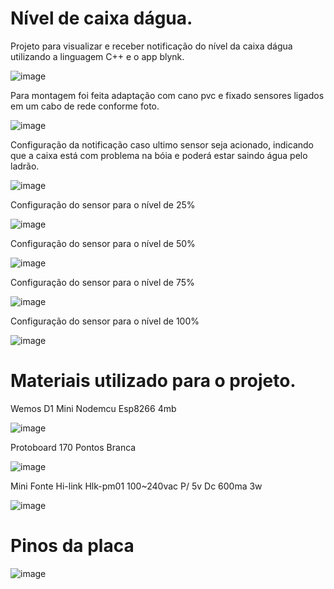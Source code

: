 # Nível de caixa dágua.

Projeto para visualizar e receber notificação do nível da caixa dágua utilizando a linguagem C++ e o app blynk.

![image](https://user-images.githubusercontent.com/109484017/199121298-d777296d-6093-47f9-b229-3bbe4320ba49.png)

Para montagem foi feita adaptação com cano pvc e fixado sensores ligados em um cabo de rede conforme foto.

![image](https://user-images.githubusercontent.com/109484017/199121778-fbfaabe6-dcb3-431e-97bf-3073b8e681cd.png)

Configuração da notificação caso ultimo sensor seja acionado, indicando que a caixa está com problema na bóia e poderá estar saindo água pelo ladrão.

![image](https://user-images.githubusercontent.com/109484017/199122284-20ed5155-6c8d-40b0-83f0-7d28bf702520.png)

Configuração do sensor para o nível de 25% 

![image](https://user-images.githubusercontent.com/109484017/199122428-e1af2861-9ae8-4972-86a3-7fe25c7d678a.png)

Configuração do sensor para o nível de 50%

![image](https://user-images.githubusercontent.com/109484017/199122639-000bf809-8121-4533-a69f-826a935c90fa.png)

Configuração do sensor para o nível de 75%

![image](https://user-images.githubusercontent.com/109484017/199122754-fbc291ca-2bcc-4763-8cea-0afe7bacc471.png)

Configuração do sensor para o nível de 100%

![image](https://user-images.githubusercontent.com/109484017/199122835-ff824202-e621-4fea-904d-1d89f23874af.png)

# Materiais utilizado para o projeto.

Wemos D1 Mini Nodemcu Esp8266 4mb

![image](https://user-images.githubusercontent.com/109484017/199123394-364c4304-a7bc-4a00-84a0-08b0c6237e59.png)

Protoboard 170 Pontos Branca

![image](https://user-images.githubusercontent.com/109484017/199123572-ceb89d79-9ba2-496e-9d17-2cd0ac9a22bf.png)

Mini Fonte Hi-link Hlk-pm01 100~240vac P/ 5v Dc 600ma 3w

![image](https://user-images.githubusercontent.com/109484017/199123725-963a26b7-3d49-4c32-a6a6-aa7a35292be6.png)

# Pinos da placa

![image](https://user-images.githubusercontent.com/109484017/199124862-0046aaf0-a3b7-4fcf-85b7-e6c46af44a79.png)








